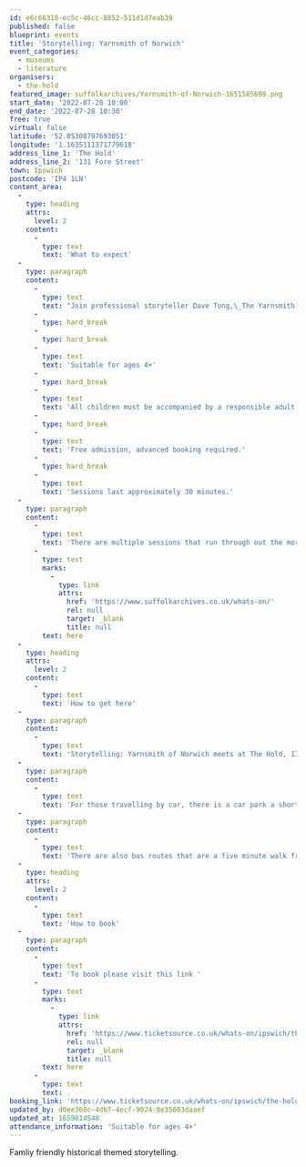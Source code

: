 ```yaml
---
id: e6c66318-ec5c-46cc-8852-511d1d7eab39
published: false
blueprint: events
title: 'Storytelling: Yarnsmith of Norwich'
event_categories:
  - museums
  - literature
organisers:
  - the-hold
featured_image: suffolkarchives/Yarnsmith-of-Norwich-1651585699.png
start_date: '2022-07-28 10:00'
end_date: '2022-07-28 10:30'
free: true
virtual: false
latitude: '52.05308797693051'
longitude: '1.1635111371779618'
address_line_1: 'The Hold'
address_line_2: '131 Fore Street'
town: Ipswich
postcode: 'IP4 1LN'
content_area:
  -
    type: heading
    attrs:
      level: 2
    content:
      -
        type: text
        text: 'What to expect'
  -
    type: paragraph
    content:
      -
        type: text
        text: "Join professional storyteller Dave Tong,\_The Yarnsmith of Norwich,\_for immersive historically themed stories for all the family.\_"
      -
        type: hard_break
      -
        type: hard_break
      -
        type: text
        text: 'Suitable for ages 4+'
      -
        type: hard_break
      -
        type: text
        text: 'All children must be accompanied by a responsible adult at all times.'
      -
        type: hard_break
      -
        type: text
        text: 'Free admission, advanced booking required.'
      -
        type: hard_break
      -
        type: text
        text: 'Sessions last approximately 30 minutes.'
  -
    type: paragraph
    content:
      -
        type: text
        text: 'There are multiple sessions that run through out the morning, so there are multiple of time slots to chose from, for more information, click '
      -
        type: text
        marks:
          -
            type: link
            attrs:
              href: 'https://www.suffolkarchives.co.uk/whats-on/'
              rel: null
              target: _blank
              title: null
        text: here
  -
    type: heading
    attrs:
      level: 2
    content:
      -
        type: text
        text: 'How to get here'
  -
    type: paragraph
    content:
      -
        type: text
        text: 'Storytelling: Yarnsmith of Norwich meets at The Hold, 131 Fore Street, Ipswich.'
  -
    type: paragraph
    content:
      -
        type: text
        text: 'For those travelling by car, there is a car park a short walk from the venue next to the student halls.'
  -
    type: paragraph
    content:
      -
        type: text
        text: 'There are also bus routes that are a five minute walk from the venue.'
  -
    type: heading
    attrs:
      level: 2
    content:
      -
        type: text
        text: 'How to book'
  -
    type: paragraph
    content:
      -
        type: text
        text: 'To book please visit this link '
      -
        type: text
        marks:
          -
            type: link
            attrs:
              href: 'https://www.ticketsource.co.uk/whats-on/ipswich/the-hold/storytelling-yarnsmith-of-norwich/2022-07-28/d-ykgqkxckovyla'
              rel: null
              target: _blank
              title: null
        text: here
      -
        type: text
        text: .
booking_link: 'https://www.ticketsource.co.uk/whats-on/ipswich/the-hold/storytelling-yarnsmith-of-norwich/2022-07-28/d-ykgqkxckovyla'
updated_by: d0ee360c-4db7-4ecf-9024-8e35603daaef
updated_at: 1659014548
attendance_information: 'Suitable for ages 4+'
---
```

Famliy friendly historical themed storytelling.